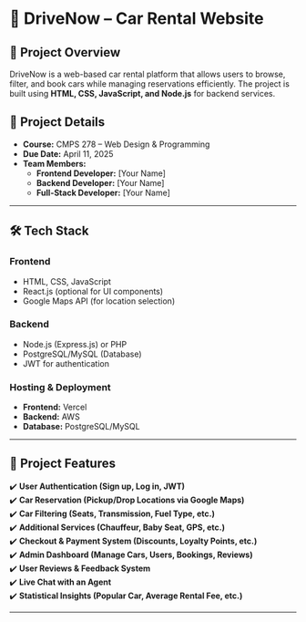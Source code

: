 # 🚗 DriveNow – Car Rental Website

## 📌 Project Overview
DriveNow is a web-based car rental platform that allows users to browse, filter, and book cars while managing reservations efficiently. The project is built using **HTML, CSS, JavaScript, and Node.js** for backend services.

## 📅 Project Details
- **Course:** CMPS 278 – Web Design & Programming  
- **Due Date:** April 11, 2025  
- **Team Members:**
  - **Frontend Developer:** [Your Name]
  - **Backend Developer:** [Your Name]
  - **Full-Stack Developer:** [Your Name]

---

## 🛠️ Tech Stack
### **Frontend**
- HTML, CSS, JavaScript
- React.js (optional for UI components)
- Google Maps API (for location selection)

### **Backend**
- Node.js (Express.js) or PHP
- PostgreSQL/MySQL (Database)
- JWT for authentication

### **Hosting & Deployment**
- **Frontend:** Vercel  
- **Backend:** AWS  
- **Database:** PostgreSQL/MySQL  

---

## 📂 Project Features
✔️ **User Authentication (Sign up, Log in, JWT)**  
✔️ **Car Reservation (Pickup/Drop Locations via Google Maps)**  
✔️ **Car Filtering (Seats, Transmission, Fuel Type, etc.)**  
✔️ **Additional Services (Chauffeur, Baby Seat, GPS, etc.)**  
✔️ **Checkout & Payment System (Discounts, Loyalty Points, etc.)**  
✔️ **Admin Dashboard (Manage Cars, Users, Bookings, Reviews)**  
✔️ **User Reviews & Feedback System**  
✔️ **Live Chat with an Agent**  
✔️ **Statistical Insights (Popular Car, Average Rental Fee, etc.)**  

---


